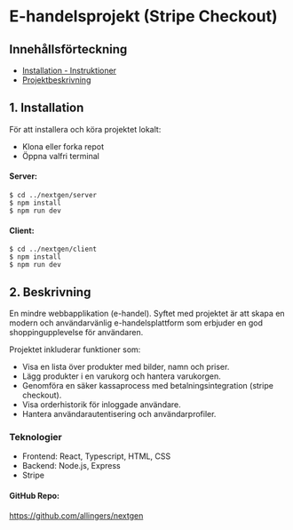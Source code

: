 # E-handelsprojekt (Stripe Checkout)

## Innehållsförteckning
* [Installation - Instruktioner](#installation)
* [Projektbeskrivning](#beskrivning)


## 1. Installation

För att installera och köra projektet lokalt: <br>
* Klona eller forka repot
* Öppna valfri terminal

#### Server:
```
$ cd ../nextgen/server
$ npm install
$ npm run dev
```

#### Client:
```
$ cd ../nextgen/client
$ npm install
$ npm run dev
```

## 2. Beskrivning

En mindre webbapplikation (e-handel). Syftet med projektet är att skapa en modern och användarvänlig e-handelsplattform som erbjuder en god shoppingupplevelse för användaren.

Projektet inkluderar funktioner som:

- Visa en lista över produkter med bilder, namn och priser.
- Lägg produkter i en varukorg och hantera varukorgen.
- Genomföra en säker kassaprocess med betalningsintegration (stripe checkout).
- Visa orderhistorik för inloggade användare.
- Hantera användarautentisering och användarprofiler.


### Teknologier

- Frontend: React, Typescript, HTML, CSS
- Backend: Node.js, Express
- Stripe

#### GitHub Repo:
 https://github.com/allingers/nextgen

